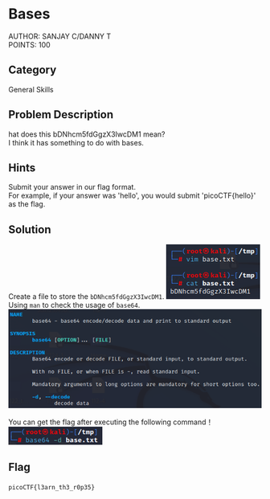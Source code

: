<h1>Bases</h1>
AUTHOR: SANJAY C/DANNY T<br>
POINTS: 100

<h2>Category</h2>
General Skills

<h2>Problem Description</h2>
hat does this bDNhcm5fdGgzX3IwcDM1 mean?<br>
I think it has something to do with bases.

<h2>Hints</h2>
Submit your answer in our flag format.<br>
For example, if your answer was 'hello', you would submit 'picoCTF{hello}' as the flag.

<h2>Solution</h2>
Create a file to store the <code>bDNhcm5fdGgzX3IwcDM1</code>.
<img src="https://github.com/laiyutong/picoCTF_2019_writeup/blob/main/General%20Skills/Bases/base.png" alt="base">
Using <code>man</code> to check the usage of <code>base64</code>.
<img src="https://github.com/laiyutong/picoCTF_2019_writeup/blob/main/General%20Skills/Bases/manbase.png" alt="manbase">

You can get the flag after executing the following command！<br>
<img src="https://github.com/laiyutong/picoCTF_2019_writeup/blob/main/General%20Skills/Bases/result.png" alt="result">

<h2>Flag</h2>
<code>picoCTF{l3arn_th3_r0p35}</code>
